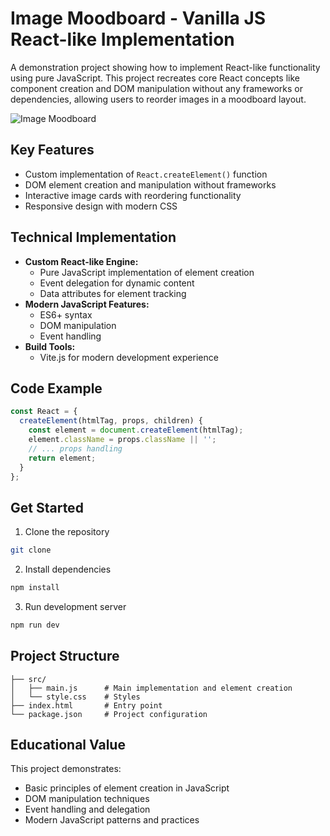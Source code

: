 # Image Moodboard - Vanilla JS React-like Implementation

A demonstration project showing how to implement React-like functionality using pure JavaScript. This project recreates core React concepts like component creation and DOM manipulation without any frameworks or dependencies, allowing users to reorder images in a moodboard layout.

![Image Moodboard](https://github.com/EkaterinaGorbunova/image-moodboard/blob/main/moodboard.png)

## Key Features
- Custom implementation of `React.createElement()` function
- DOM element creation and manipulation without frameworks
- Interactive image cards with reordering functionality
- Responsive design with modern CSS

## Technical Implementation
- **Custom React-like Engine:**
  - Pure JavaScript implementation of element creation
  - Event delegation for dynamic content
  - Data attributes for element tracking
- **Modern JavaScript Features:**
  - ES6+ syntax
  - DOM manipulation
  - Event handling
- **Build Tools:**
  - Vite.js for modern development experience

## Code Example
```javascript
const React = {
  createElement(htmlTag, props, children) {
    const element = document.createElement(htmlTag);
    element.className = props.className || '';
    // ... props handling
    return element;
  }
};
```

## Get Started

1. Clone the repository
```bash
git clone
```

2. Install dependencies
```bash
npm install
```

3. Run development server
```bash
npm run dev
```

## Project Structure
```
├── src/
│   ├── main.js      # Main implementation and element creation
│   └── style.css    # Styles
├── index.html       # Entry point
└── package.json     # Project configuration
```

## Educational Value
This project demonstrates:
- Basic principles of element creation in JavaScript
- DOM manipulation techniques
- Event handling and delegation
- Modern JavaScript patterns and practices


